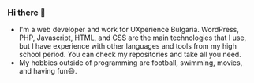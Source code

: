 ### Hi there 👋

- I'm a web developer and work for UXperience Bulgaria. WordPress, PHP, Javascript, HTML, and CSS are the main technologies that I use, but I have experience with other languages and tools from my high school period. You can check my repositories and take all you need.
- My hobbies outside of programming are football, swimming, movies, and having fun😄.


<!--
**lucho03/lucho03** is a ✨ _special_ ✨ repository because its `README.md` (this file) appears on your GitHub profile.

Here are some ideas to get you started:

- 🔭 I’m currently working on ...
- 🌱 I’m currently learning ...
- 👯 I’m looking to collaborate on ...
- 🤔 I’m looking for help with ...
- 💬 Ask me about ...
- 📫 How to reach me: ...
- 😄 Pronouns: ...
- ⚡ Fun fact: ...
-->
